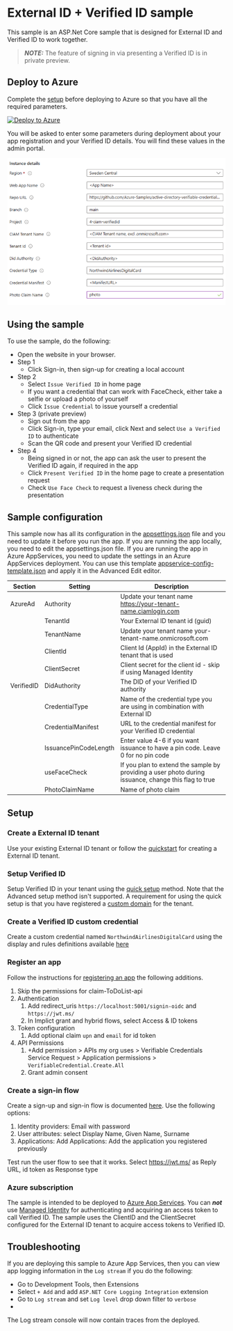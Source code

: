 # External ID + Verified ID sample

This sample is an ASP.Net Core sample that is designed for External ID and Verified ID to work together. 

> **_NOTE:_**  The feature of signing in via presenting a Verified ID is in private preview.

## Deploy to Azure

Complete the [setup](#Setup) before deploying to Azure so that you have all the required parameters.

[![Deploy to Azure](https://aka.ms/deploytoazurebutton)](https://portal.azure.com/#create/Microsoft.Template/uri/https%3A%2F%2Fraw.githubusercontent.com%2FAzure-Samples%2Factive-directory-verifiable-credentials-dotnet%2Fmain%2F4-externalid-verifiedid%2FARMTemplate%2Ftemplate.json)

You will be asked to enter some parameters during deployment about your app registration and your Verified ID details. You will find these values in the admin portal. 

![Deployment Parameters](ReadmeFiles/DeployToAzure.png)

## Using the sample

To use the sample, do the following:

- Open the website in your browser.
- Step 1
    - Click Sign-in, then sign-up for creating a local account
- Step 2
    - Select `Issue Verified ID` in home page
    - If you want a credential that can work with FaceCheck, either take a selfie or upload a photo of yourself
    - Click `Issue Credential` to issue yourself a credential
- Step 3 (private preview)
    - Sign out from the app
    - Click Sign-in, type your email, click Next and select `Use a Verified ID` to authenticate
    - Scan the QR code and present your Verified ID credential
- Step 4
    - Being signed in or not, the app can ask the user to present the Verified ID again, if required in the app 
    - Click `Present Verified ID` in the home page to create a presentation request
    - Check `Use Face Check` to request a liveness check during the presentation

## Sample configuration

This sample now has all its configuration in the [appsettings.json](appsettings.json) file and you need to update it before you run the app.
If you are running the app locally, you need to edit the appsettings.json file. If you are running the app in Azure AppServices, you need to update the
settings in an Azure AppServices deployment. You can use this template [appservice-config-template.json](appservice-config-template.json) and apply it in the Advanced Edit editor.

| Section | Setting | Description |
|------|--------|--------|
| AzureAd | Authority | Update your tenant name https://your-tenant-name.ciamlogin.com |
| | TenantId | Your External ID tenant id (guid) |
| | TenantName | Update your tenant name your-tenant-name.onmicrosoft.com |
| | ClientId | Client Id (AppId) in the External ID tenant that is used |
| | ClientSecret | Client secret for the client id - skip if using Managed Identity |
| VerifiedID | DidAuthority | The DID of your Verified ID authority |
| | CredentialType | Name of the credential type you are using in combination with External ID |
| | CredentialManifest | URL to the credential manifest for your Verified ID credential |
| | IssuancePinCodeLength | Enter value 4-6 if you want issuance to have a pin code. Leave 0 for no pin code |
| | useFaceCheck | If you plan to extend the sample by providing a user photo during issuance, change this flag to true |
| | PhotoClaimName | Name of photo claim |

## Setup

### Create a External ID tenant

Use your existing External ID tenant or follow the [quickstart](https://learn.microsoft.com/en-us/entra/external-id/customers/quickstart-tenant-setup) for creating a External ID tenant.

### Setup Verified ID

Setup Verified ID in your tenant using the [quick setup](https://learn.microsoft.com/entra/verified-id/verifiable-credentials-configure-tenant-quick) method. Note that the Advanced setup method isn't supported. 
A requirement for using the quick setup is that you have registered a [custom domain](https://learn.microsoft.com/en-us/entra/fundamentals/add-custom-domain) for the tenant.

### Create a Verified ID custom credential

Create a custom credential named `NorthwindAirlinesDigitalCard` using the display and rules definitions available [here](Credential%20Definitions)


### Register an app

Follow the instructions for [registering an app](https://learn.microsoft.com/en-us/entra/external-id/customers/how-to-register-ciam-app?tabs=webapp) the following additions. 

1. Skip the permissions for claim-ToDoList-api
1. Authentication
    1. Add redirect_uris `https://localhost:5001/signin-oidc` and `https://jwt.ms/`
    1. In Implict grant and hybrid flows, select Access & ID tokens
1. Token configuration
    1. Add optional claim `upn` and `email` for id token
1. API Permissions
    1. +Add permission > APIs my org uses > Verifiable Credentials Service Request > Application permissions > `VerifiableCredential.Create.All`
    1. Grant admin consent

### Create a sign-in flow
Create a sign-up and sign-in flow is documented [here](https://learn.microsoft.com/en-us/entra/external-id/customers/how-to-user-flow-sign-up-sign-in-customers).
Use the following options:

1. Identity providers: Email with password
1. User attributes: select Display Name, Given Name, Surname
1. Applications: Add Applications: Add the application you registered previously

Test run the user flow to see that it works. Select https://jwt.ms/ as Reply URL, id token as Response type

### Azure subscription

The sample is intended to be deployed to [Azure App Services](https://learn.microsoft.com/azure/app-service/). You can ***not*** use [Managed Identity](https://learn.microsoft.com/azure/app-service/overview-managed-identity) for authenticating and acquiring an access token to call Verified ID.
The sample uses the ClientID and the ClientSecret configured for the External ID tenant to acquire access tokens to Verified ID.

## Troubleshooting

If you are deploying this sample to Azure App Services, then you can view app logging information in the `Log stream` if you do the following:

- Go to Development Tools, then Extensions
- Select `+ Add` and add `ASP.NET Core Logging Integration` extension
- Go to `Log stream` and set `Log level` drop down filter to `verbose`
- 
The Log stream console will now contain traces from the deployed.

